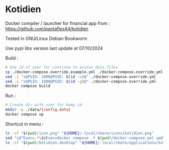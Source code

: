 Kotidien
========

Docker compiler / launcher for financial app from :
https://github.com/pantaflex44/kotidien

Tested in GNU/Linux Debian Bookworm

Use pypi libs version last update at 07/10/2024

Build :
```bash
# Use id of user for continue to access data files
cp ./docker-compose.override.example.yml ./docker-compose.override.yml
sed -i "s@PUID: 1000@PUID: $(id -u)@" ./docker-compose.override.yml
sed -i "s@PGID: 1000@PGID: $(id -g)@" ./docker-compose.override.yml
docker compose build
```

Run :
```bash
# Create dir with user for keep id
mkdir -p ./data/{config,data}
docker compose up
```

Shortcut in menu :
```bash
ln -sf "$(pwd)/icon.png" "${HOME}/.local/share/icons/kotidien.png"
sed "s@^Exec=.*\$@Exec=docker compose -f $(pwd)/docker-compose.yml up@" kotidien.desktop.example > ./kotidien.desktop
ln -sf "$(pwd)/kotidien.desktop" "${HOME}/.local/share/applications/kotidien.desktop"
```
